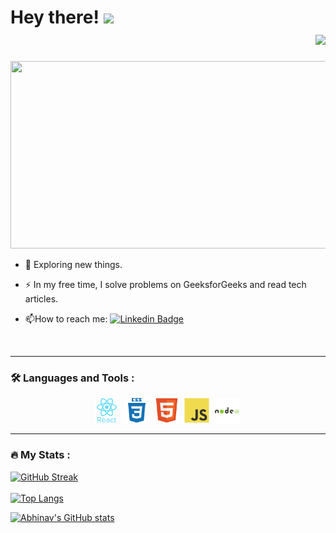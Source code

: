 <h1>
  Hey there!
  <img src="https://media.giphy.com/media/hvRJCLFzcasrR4ia7z/giphy.gif" width="30px"/>
  <div align="right">
    <img src="https://media.discordapp.net/attachments/843210843565981778/989778653435027516/unknown.png?width=45&height=45"/>
  </div>  
</h1>

<div align="center">
  <img src="https://media.giphy.com/media/dWesBcTLavkZuG35MI/giphy.gif" width="600" height="300"/>
</div>

- :seedling: Exploring new things.

- :zap: In my free time, I solve problems on GeeksforGeeks and read tech articles.

- :mailbox:How to reach me: [![Linkedin Badge](https://img.shields.io/badge/-kakbar-blue?style=flat&logo=Linkedin&logoColor=white)](https://www.linkedin.com/in/abhinav-anand-719a38224/)

<div align="center">
<img src="https://komarev.com/ghpvc/?username=abhinavanand-fed&style=flat-square&color=blue" alt=""/>
</div>


---

### :hammer_and_wrench: Languages and Tools :

<div align="center">
  <img src="https://github.com/devicons/devicon/blob/master/icons/react/react-original-wordmark.svg" title="React" alt="React" width="40" height="40"/>&nbsp;
  <img src="https://github.com/devicons/devicon/blob/master/icons/css3/css3-plain-wordmark.svg"  title="CSS3" alt="CSS" width="40" height="40"/>&nbsp;
  <img src="https://github.com/devicons/devicon/blob/master/icons/html5/html5-original.svg" title="HTML5" alt="HTML" width="40" height="40"/>&nbsp;
  <img src="https://github.com/devicons/devicon/blob/master/icons/javascript/javascript-original.svg" title="JavaScript" alt="JavaScript" width="40" height="40"/>&nbsp;
  <img src="https://github.com/devicons/devicon/blob/master/icons/nodejs/nodejs-original-wordmark.svg" title="NodeJS" alt="NodeJS" width="40" height="40"/>&nbsp;
</div>

---

### :fire: My Stats :

[![GitHub Streak](http://github-readme-streak-stats.herokuapp.com?user=abhinavanand-fed&theme=highcontrast&hide_border=true&border_radius=4.8)](https://git.io/streak-stats) <br></br>
[![Top Langs](https://github-readme-stats.vercel.app/api/top-langs/?username=abhinavanand-fed&layout=compact&theme=vision-friendly-dark)](https://github.com/anuraghazra/github-readme-stats)

[![Abhinav's GitHub stats](https://github-readme-stats.vercel.app/api?username=abhinavanand-fed)](https://github.com/abhinavanand-fed/github-readme-stats)

